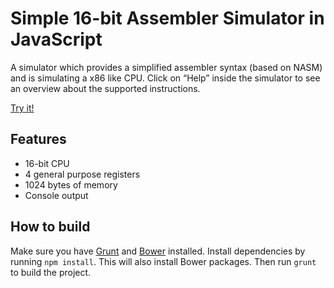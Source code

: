# Simple 16-bit Assembler Simulator in JavaScript
A simulator which provides a simplified assembler syntax (based on NASM) and is simulating a x86 like CPU. Click on “Help” inside the simulator to see an overview about the supported instructions.

[Try it!][1]

## Features
- 16-bit CPU
- 4 general purpose registers
- 1024 bytes of memory
- Console output

## How to build
Make sure you have [Grunt][2] and [Bower][3] installed. Install dependencies by running `npm install`. This will also install Bower packages. Then run `grunt` to build the project.

[1]: https://ihmels.github.io/asmsimulator/ "Simple 16-bit Assembler Simulator in JavaScript"
[2]: https://gruntjs.com/ "Grunt: The JavaScript Task Runner"
[3]: https://bower.io/ "Bower — a package manager for the web"
